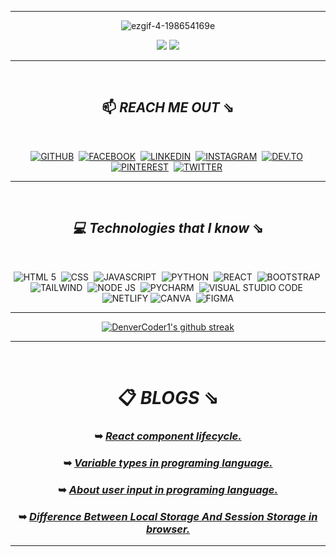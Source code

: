 <hr>
 
<div align="center">

 ![ezgif-4-198654169e](https://user-images.githubusercontent.com/92919697/158129322-2403dc29-39ce-4ed5-aab2-13feacc46f79.gif)
 
<img src="https://github-readme-stats.vercel.app/api?username=neyaznafiz&show_icons=true&theme=github_dark&line_height=33"> <img src="https://github-readme-stats.vercel.app/api/top-langs/?username=neyaznafiz&theme=github_dark&hide_langs_below=1">
<hr>

</br>

## 📫  *REACH ME OUT* ⇘

</br>

<a href="https://github.com/neyaznafiz">![GITHUB](https://img.shields.io/badge/GitHub-100000?style=for-the-badge&logo=github&logoColor=white)</a>&nbsp;
<a href="https://www.facebook.com/neyaznafiz">![FACEBOOK](https://img.shields.io/badge/Facebook-1877F2?style=for-the-badge&logo=facebook&logoColor=white)</a>&nbsp;
<a href="https://www.linkedin.com/in/neyaznafiz/">![LINKEDIN](https://img.shields.io/badge/LinkedIn-0077B5?style=for-the-badge&logo=linkedin&logoColor=white)</a>&nbsp;
<a href="https://instagram.com/beingexist">![INSTAGRAM](	https://img.shields.io/badge/Instagram-E4405F?style=for-the-badge&logo=instagram&logoColor=white)</a>&nbsp;
<a href="https://dev.to/neyaznafiz">![DEV.TO](https://img.shields.io/badge/dev.to-0A0A0A?style=for-the-badge&logo=devdotto&logoColor=white)</a>&nbsp;
<a href="https://pin.it/vBy1PNg">![PINTEREST](https://img.shields.io/badge/Pinterest-%23E60023.svg?&style=for-the-badge&logo=Pinterest&logoColor=white)</a>&nbsp;
<a href="https://twitter.com/beingexistn">![TWITTER](https://img.shields.io/badge/Twitter-1DA1F2?style=for-the-badge&logo=twitter&logoColor=white)</a>&nbsp;

<hr>
</br>

## *💻 Technologies that I know* ⇘

</br>


![HTML 5](https://img.shields.io/badge/HTML5-E34F26?style=for-the-badge&logo=html5&logoColor=white)&nbsp;
![CSS](https://img.shields.io/badge/CSS3-1572B6?style=for-the-badge&logo=css3&logoColor=white)&nbsp;
![JAVASCRIPT](https://img.shields.io/badge/JavaScript-323330?style=for-the-badge&logo=javascript&logoColor=F7DF1E)&nbsp;
![PYTHON](https://img.shields.io/badge/Python-FFD43B?style=for-the-badge&logo=python&logoColor=blue)&nbsp;
![REACT](https://img.shields.io/badge/React-20232A?style=for-the-badge&logo=react&logoColor=61DAFB)&nbsp;
![BOOTSTRAP](https://img.shields.io/badge/Bootstrap-563D7C?style=for-the-badge&logo=bootstrap&logoColor=white)&nbsp;
![TAILWIND](https://img.shields.io/badge/Tailwind_CSS-38B2AC?style=for-the-badge&logo=tailwind-css&logoColor=white)&nbsp;
![NODE JS](https://img.shields.io/badge/Node.js-339933?style=for-the-badge&logo=nodedotjs&logoColor=white)&nbsp;
![PYCHARM](https://img.shields.io/badge/PyCharm-000000.svg?&style=for-the-badge&logo=PyCharm&logoColor=white)&nbsp;
![VISUAL STUDIO CODE](https://img.shields.io/badge/Visual_Studio_Code-0078D4?style=for-the-badge&logo=visual%20studio%20code&logoColor=white)&nbsp;
![NETLIFY](https://img.shields.io/badge/Netlify-00C7B7?style=for-the-badge&logo=netlify&logoColor=white)
![CANVA](https://img.shields.io/badge/Canva-%2300C4CC.svg?&style=for-the-badge&logo=Canva&logoColor=white)&nbsp;
![FIGMA](	https://img.shields.io/badge/Figma-F24E1E?style=for-the-badge&logo=figma&logoColor=white)

<hr>

 
 [![DenverCoder1's github streak](https://github-readme-streak-stats.herokuapp.com/?user=neyaznafiz&theme=holi-theme&color=5faaed)](https://github.com/DenverCoder1/github-readme-streak-stats)

 
<hr>

 </br>

# 📋  *BLOGS* ⇘

### ➥ *[React component lifecycle.](https://dev.to/neyaznafiz/react-component-lifecycle-3pee)*
### ➥ *[Variable types in programing language.](https://dev.to/neyaznafiz/variable-types-in-programing-language-5g2d)*
### ➥ *[About user input in programing language.](https://dev.to/neyaznafiz/about-user-input-in-programing-language-2aa0)*
### ➥ *[Difference Between Local Storage And Session Storage in browser.](https://dev.to/neyaznafiz/difference-between-local-storage-and-session-storage-in-browser-1a5m)*


</div>

<hr>
